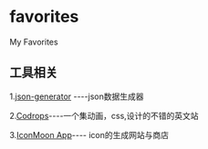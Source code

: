 # favorites
My Favorites

## 工具相关

1.[json-generator](http://beta.json-generator.com/) ----json数据生成器

2.[Codrops](https://tympanus.net/codrops/)----一个集动画，css,设计的不错的英文站

3.[IconMoon App](https://icomoon.io/)---- icon的生成网站与商店

